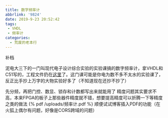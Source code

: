 ```yaml
---
title: 数字频率计
abbrlink: '9824'
date: 2019-9-23 20:52:42
tags:
 - VHDL
 - 频率计
categories:
  - 荒废的老本行
---
```

补档
<!-- more -->
泥电大三下的一门叫现代电子设计综合实验的实验课搞的数字频率计，拿VHDL和C51写的，工程文件扔在[这里](https://github.com/Archaeoraptor/latch_test)了。这门课可能是你电为数不多不太水的实验课了，反正比手抄上万字的大物实验好多了（不知道现在还抄不抄了）

先分频，再把门控、数显、锁存和计数都写出来就能用了
精度问题其实要求不高，本来FPGA的板子上那些器件精度就不错，想要提高精度可以折腾一下等精度之类的做法
{% pdf /uploads/频率计.pdf %}
顺便试试博客插入PDF的功能（在火狐上偶尔有问题，好像是CORS跨域的问题）
